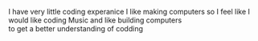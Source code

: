 I have very little coding experanice 
I like making computers so I feel like I would like coding 
Music and like building computers  
to get a better understanding of codding 
